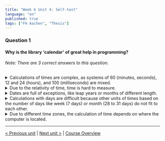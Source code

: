 ```yaml
---
title: "Week 6 Unit 4: Self-test"
language: "en"
published: true
tags: ["FH Aachen", "Thesis"]
---
```


### Question 1

#### Why is the library 'calendar' of great help in programming?

*Note: There are 3 correct answers to this question.*

<br>

<details>
	<summary>Calculations of times are complex, as systems of 60 (minutes, seconds), 12 and 24 (hours), and 100 (milliseconds) are mixed.</summary>
	✅
</details>


<details>
	<summary>Due to the relativity of time, time is hard to measure. </summary>
	❌
</details>


<details>
	<summary>Dates are full of exceptions, like leap years or months of different length.</summary>
	✅
</details>


<details>
	<summary>Calculations with days are difficult because other units of times based on the number of days like week (7 days) or month (28 to 31 days) do not fit to each other. </summary>
	✅
</details>


<details>
	<summary>Due to different time zones, the calculation of time depends on where the computer is located.</summary>
	❌
</details>

---

[< Previous unit](/teaching/python-mooc/week6_unit5_installing_libraries) | [Next unit >](/teaching/python-mooc/week6_unit4_standard_libraries) |
[Course Overview](/teaching/python-mooc)
